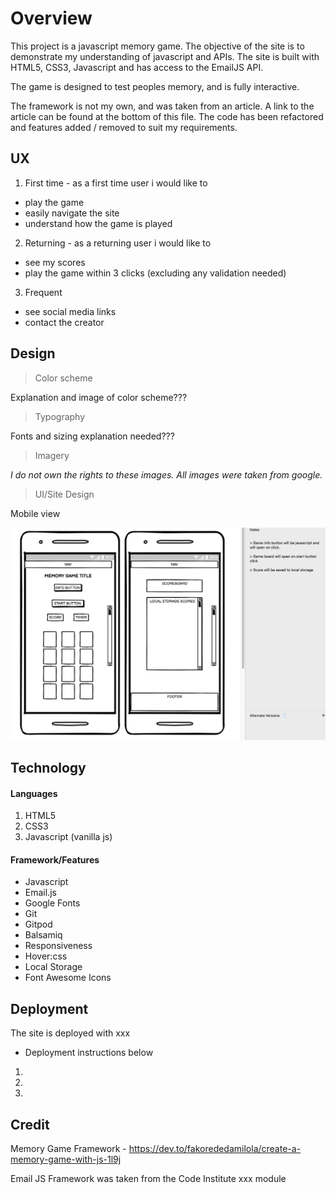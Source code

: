 # Overview

This project is a javascript memory game. The objective of the site is to demonstrate my understanding of javascript and APIs. The site is built with HTML5, CSS3, Javascript and has access to the EmailJS API.

The game is designed to test peoples memory, and is fully interactive.

The framework is not my own, and was taken from an article. A link to the article can be found at the bottom of this file. The code has been refactored and features added / removed to suit my requirements.

## UX

1. First time - as a first time user i would like to

- play the game
- easily navigate the site
- understand how the game is played

2. Returning - as a returning user i would like to

- see my scores
- play the game within 3 clicks (excluding any validation needed)

3. Frequent 

- see social media links
- contact the creator

## Design

> Color scheme

Explanation and image of color scheme???

> Typography

Fonts and sizing explanation needed???

> Imagery

*I do not own the rights to these images. All images were taken from google.*

> UI/Site Design

Mobile view

![Mobile view of main game](assets/images/memory_game_mobile_view.png)

## Technology

#### Languages

1. HTML5
2. CSS3
3. Javascript (vanilla js)

#### Framework/Features

- Javascript
- Email.js
- Google Fonts
- Git
- Gitpod
- Balsamiq
- Responsiveness
- Hover:css
- Local Storage
- Font Awesome Icons

## Deployment

The site is deployed with xxx

- Deployment instructions below

1. 
2. 
3. 

## Credit

Memory Game Framework - https://dev.to/fakorededamilola/create-a-memory-game-with-js-1l9j

Email JS Framework was taken from the Code Institute xxx module



